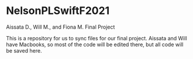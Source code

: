 # NelsonPLSwiftF2021
Aissata D., Will M., and Fiona M. Final Project

This is a repository for us to sync files for our final project. Aissata and Will have Macbooks, so most of the code will be edited there, but all code will be saved here.
